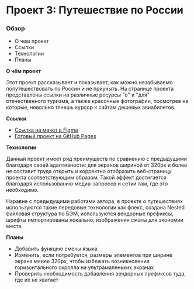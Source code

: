 # Проект 3: Путешествие по России

### Обзор
* О чем проект
* Ссылки
* Технологии
* Планы


**О чём проект**

Этот проект рассказывает и показывает, как можно незабываемо попутешествовать по России и не приуныть. На странице проекта представлены ссылки на различные ресурсы "о" и "для" отечественного туризма, а также красочные фотографии, посмотрев на которые, невольно тянешь курсор к сайтам дешевых авиабилетов. 

**Ссылки**

* [Ссылка на макет в Figma](https://www.figma.com/file/OyRWEjU6wBwRe1hapzQoLx/Sprint-3%3A-Russia-%2F-desktop-%2B-mobile?node-id=28503%3A0)
* [Готовый проект на GitHub Pages](https://shabanskaya.github.io/russian-travel/) 

**Технологии**

Данный проект имеет ряд преимуществ по сравнению с предыдущими благодаря своей адаптивности: для экранов шириной от 320px и более не составит труда открыть и корректно отобразить веб-страницу проекта соответствующим образом. Такой эффект достигается благодаря использованию медиа-запросов и сетки там, где это необходимо. 

Наравне с предыдущими работами автора, в проекте о путешествиях используются такие передовые технологии как флекс, создана Nested файловая структура по БЭМ, используются вендорные префиксы, шрифты импортированы локально, изображения сжаты для экономии места.

**Планы**
* Добавить функцию смены языка
* Изменить, если потребуется, размеры элементов при ширине экрана менее 320px, чтобы избежать возникновения горизонтального скролла на ультрамаленьких экранах
* Проверить необходимость добавления вендорных префиксов туда, где их не хватает


